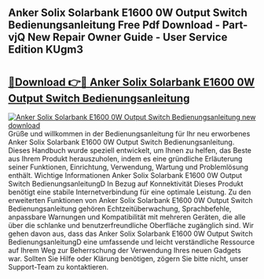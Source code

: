 ## Anker Solix Solarbank E1600 0W Output Switch Bedienungsanleitung Free Pdf Download - Part-vjQ New Repair Owner Guide - User Service Edition KUgm3

# <h2><a href="http://df34iyk.blite.top/?on=Anker+Solix+Solarbank+E1600+0W+Output+Switch+Bedienungsanleitung">🔗Download 👉🔴 Anker Solix Solarbank E1600 0W Output Switch Bedienungsanleitung</a></h2>

[![Anker Solix Solarbank E1600 0W Output Switch Bedienungsanleitung new download](https://i.imgur.com/lujVjoI.png)](http://df34iyk.blite.top/?on=Anker+Solix+Solarbank+E1600+0W+Output+Switch+Bedienungsanleitung)
Grüße und willkommen in der Bedienungsanleitung für Ihr neu erworbenes Anker Solix Solarbank E1600 0W Output Switch Bedienungsanleitung. Dieses Handbuch wurde speziell entwickelt, um Ihnen zu helfen, das Beste aus Ihrem Produkt herauszuholen, indem es eine gründliche Erläuterung seiner Funktionen, Einrichtung, Verwendung, Wartung und Problemlösung enthält. Wichtige Informationen Anker Solix Solarbank E1600 0W Output Switch BedienungsanleitungD In Bezug auf Konnektivität Dieses Produkt benötigt eine stabile Internetverbindung für eine optimale Leistung. Zu den erweiterten Funktionen von Anker Solix Solarbank E1600 0W Output Switch Bedienungsanleitung gehören Echtzeitüberwachung, Sprachbefehle, anpassbare Warnungen und Kompatibilität mit mehreren Geräten, die alle über die schlanke und benutzerfreundliche Oberfläche zugänglich sind. Wir gehen davon aus, dass das Anker Solix Solarbank E1600 0W Output Switch BedienungsanleitungD eine umfassende und leicht verständliche Ressource auf Ihrem Weg zur Beherrschung der Verwendung Ihres neuen Gadgets war. Sollten Sie Hilfe oder Klärung benötigen, zögern Sie bitte nicht, unser Support-Team zu kontaktieren.
